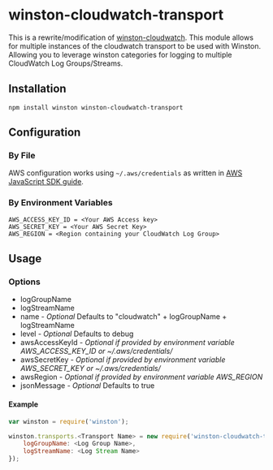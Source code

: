 # winston-cloudwatch-transport <br />


[winston-cloudwatch]:
<https://github.com/lazywithclass/winston-cloudwatch>
This is a rewrite/modification of
[winston-cloudwatch].  This module allows for multiple instances of the cloudwatch transport to be used with Winston.  
Allowing you to leverage winston categories for logging to multiple CloudWatch Log Groups/Streams.

## Installation

```
npm install winston winston-cloudwatch-transport
```

## Configuration


### By File
AWS configuration works using `~/.aws/credentials` as written in [AWS JavaScript SDK guide](http://docs.aws.amazon.com/AWSJavaScriptSDK/guide/node-configuring.html#Setting_AWS_Credentials).

### By Environment Variables

```
AWS_ACCESS_KEY_ID = <Your AWS Access key>
AWS_SECRET_KEY = <Your AWS Secret Key>
AWS_REGION = <Region containing your CloudWatch Log Group>
```

## Usage

### Options
 * logGroupName
 * logStreamName
 * name - _Optional_ Defaults to "cloudwatch" + logGroupName + logStreamName
 * level - _Optional_ Defaults to debug
 * awsAccessKeyId - _Optional if provided by environment variable AWS_ACCESS_KEY_ID or ~/.aws/credentials/_
 * awsSecretKey - _Optional if provided by environment variable AWS_SECRET_KEY or ~/.aws/credentials/_
 * awsRegion - _Optional if provided by environment variable AWS_REGION_
 * jsonMessage - _Optional_ Defaults to true

#### Example
``` js
var winston = require('winston');

winston.transports.<Transport Name> = new require('winston-cloudwatch-transport', {
    logGroupName: <Log Group Name>,
    logStreamName: <Log Stream Name>
});
```

